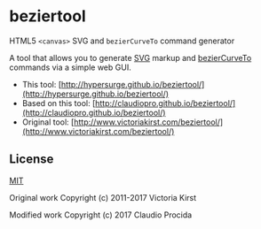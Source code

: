 # beziertool

HTML5 <code>&lt;canvas&gt;</code> SVG and <code>bezierCurveTo</code> command generator

A tool that allows you to generate [SVG](https://www.w3.org/Graphics/SVG/) markup and [bezierCurveTo](https://developer.mozilla.org/en-US/docs/Web/API/CanvasRenderingContext2D/bezierCurveTo) commands via a simple web GUI.

* This tool: [http://hypersurge.github.io/beziertool/](http://hypersurge.github.io/beziertool/)
* Based on this tool: [http://claudiopro.github.io/beziertool/](http://claudiopro.github.io/beziertool/)
* Original tool: [http://www.victoriakirst.com/beziertool/](http://www.victoriakirst.com/beziertool/)

<!-- Written one afternoon in 2011 (!) when I was just a baby programmer. Turns out in even in 2017, I still get a fair number of questions about it (!!) so I went ahead and put it on GitHub.
 -->
<!-- ## Status
**NOT** under active development. The code hasn't been touched since 2011! Feel free to fork, or contact me if you really want to send a pull request.
 -->
## License

[MIT](https://opensource.org/licenses/MIT)

Original work Copyright (c) 2011-2017 Victoria Kirst

Modified work Copyright (c) 2017 Claudio Procida
